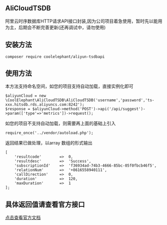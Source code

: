 ## AliCloudTSDB
阿里云时序数据库HTTP请求API接口封装,因为公司项目着急使用，暂时先以能用为主，后期会不断完善更新(还再调试中，请勿使用)

## 安装方法
```
composer require coolelephant/aliyun-tsdbapi
```
## 使用方法
本方法支持命名空间，如您的项目支持自动加载，直接实例化即可
```
$aliyunCloud = new \CoolElephant\AliCloudTSDB\AliCloudTSDB('username','password','ts-xxx.hitsdb.rds.aliyuncs.com:8242');
$response = $aliyunCloud->method('POST')->api('/api/suggest')->param(['type'=>'metrics'])->request();
```

如您的项目不支持自动加载，则需要再上面的基础上引入
```
require_once('../vendor/autoload.php');
```


返回结果已做处理，以array 数组的形式输出
```
[
    'resultcode'        =>  0,
    'resultdesc'        =>  'Success',
    'subscriptionId'    =>  'f36934ad-74b3-4666-85bc-05f0fbcb46f5',
    'relationNum'       =>  '+8616558940111',
    'callDirection'     =>  0,
    'duration'          =>  120,
    'maxDuration'       =>  1
];
```

## 具体返回值请查看官方接口
[点击查看官方文档](https://help.aliyun.com/document_detail/63557.html)